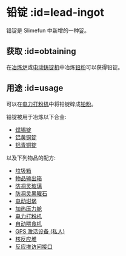 # 铅锭 :id=lead-ingot

铅锭是 Slimefun 中新增的一种[锭](/Ingots)。  

## 获取 :id=obtaining

在[冶炼炉](/Smeltery)或[电动铸锭机](/Electric-Ingot-Factory)中冶炼[铅粉](/Lead-Dust)可以获得铅锭。

## 用途 :id=usage

可以在[电力打粉机](/Electric-Ingot-Pulverizer)中将铅锭碎成[铅粉](/Lead-Dust)。

铅锭被用于冶炼以下合金:

* [焊锡锭](/Solder-Ingot)
* [铝黄铜锭](/Aluminum-Brass-Ingot)
* [铝青铜锭](/Aluminum-Bronze-Ingot)

以及下列物品的配方:

* [垃圾箱](/Trash-Can)
* [物品输出箱](/Output-Chest)
* [防凋灵玻璃](/Wither-Proof-Blocks)
* [防凋灵黑曜石](/Wither-Proof-Blocks)
* [电动坩埚](/Electrified-Crucible)
* [加热压力舱](/Heated-Pressure-Chamber)
* [电力打粉机](/Electric-Ingot-Pulverizer)
* [自动喂食机](/Auto-Breeder)
* [GPS 激活设备 (私人)](/GPS-Activation-Device)
* [核反应堆](/Reactors)
* [反应堆访问接口](/Reactors)

